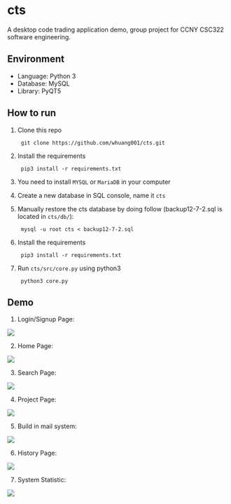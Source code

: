 # cts

A desktop code trading application demo, group project for CCNY CSC322 software engineering.

## Environment

- Language: Python 3
- Database: MySQL
- Library: PyQT5

## How to run

1. Clone this repo

		git clone https://github.com/whuang001/cts.git


2. Install the requirements

		pip3 install -r requirements.txt


3. You need to install `MYSQL` or `MariaDB` in your computer

4. Create a new database in SQL console, name it `cts`

5. Manually restore the cts database by doing follow (backup12-7-2.sql is located in `cts/db/`):

		mysql -u root cts < backup12-7-2.sql

6. Install the requirements

		pip3 install -r requirements.txt

7. Run `cts/src/core.py` using python3

		python3 core.py

## Demo

1. Login/Signup Page:

![](img/Login.png)

2. Home Page:

![](img/HomePage.png)

3. Search Page:

![](img/SearchEngine.png)

4. Project Page:

![](img/ProjectPage.png)

5. Build in mail system:

![](img/Mail.png)

6. History Page:

![](img/History.png)

7. System Statistic:

![](img/GrandStatistic.png)
